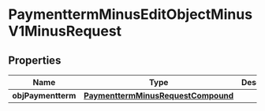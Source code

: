 
# PaymenttermMinusEditObjectMinusV1MinusRequest

## Properties
Name | Type | Description | Notes
------------ | ------------- | ------------- | -------------
**objPaymentterm** | [**PaymenttermMinusRequestCompound**](PaymenttermMinusRequestCompound.md) |  | 




